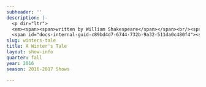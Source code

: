 ```yaml
---
subheader: ''
description: |-
  <p dir="ltr">
  <em><span><span>written by William Shakespeare</span></span><br/><span><span>directed by Shade Murray</span></span></em></p><p dir="ltr">
  <span id="docs-internal-guid-c89bd4d7-6744-732b-9a32-511da0c480f4"><span>Director Shade Murray presents this classic Shakespeare tale with a never-before-seen twist. Set Promenade style in the visceral world of Bohemia, you’ll be sitting amongst the action of a King’s jealousy, a Queen’s resolve, and love winning in the end.</span></span></p><p><span><strong>Laura Bevington</strong> (Perdita) is a third-year student majoring in TAPS and History. Laura was last seen as Romeo in the Dean’s Men’s production of <em>Romeo and Juliet</em>.</span></p> <p><strong>Grace Bolander</strong> (Paulina) is a third-year TAPS major. She has previously performed in UT's productions of <em>Macbeth</em> (Lady Macbeth), <em>Variations on the Death of Trotsky</em> (Mrs. Trotsky), <em>By the Bog of Cats</em> (Hester Swane), and in UT's New Work Week. She has also performed outside of the University with Actors' Theatre of Columbus in <em>Hamlet</em> (Hamlet) and <em>Romeo and Juliet</em> (Juliet), and with Curtain Players in <em>Robin Hood and the Secret of Sherwood</em> (Marian). Grace returns to Court Theatre this year as its Marketing Intern, where she worked as Casting/Education intern last year.</p><p><span><strong>Eloise Hyman</strong> (Polixenes) is a fourth-year Jewish Studies major. Recent acting credits include<em> West Side Story</em> (Anybodys), <em>Hamlet</em> (Hamlet), <em>Much Ado About Nothing</em> (Margaret), <em>The Effect of Gamma Rays on Man-in-the- Moon Marigolds</em> (Ruth), and <em>Endgame </em>(Nell).</span></p><p><strong>David Lovejoy</strong> (Florizel &amp; Others), originally from Boston, is currently finishing his studies in TAPS and English at the University. He is a proud graduate of the Black Box Acting Academy, and a founding ensemble member/Communications Liaison of Chimera Ensemble. His favorite previous roles include Hamm (<em>Endgame</em>), King Richard (<em>Richard II</em>), Pozzo (<em>Waiting for Godot</em>), and Puck (<em>A Misdummer Night's Dream</em>). He is thrilled to continue his performance work at the university with the great cast and crew of <em>Winter's Tale</em>.</p> <p><span><strong>Alex Morales</strong> (Leontes) is a fourth-year in the College, anticipating a dual major in Psychology and TAPS. Previous acting credits include <em>Closer </em>(Larry), and <em>Amadeus </em>(Salieri)</span>.</p><p><strong>Maggie Strahan</strong> (Camillo/Antigonus) is a third-year in the College, majoring in TAPS. Previous acting credits with University Theater include <em>West Side Story</em> (Minnie), <em>Urinetown</em> (Hope Cladwell), <em>Amadeus </em>(Teresa Salieri), and <em>Love's Labour's Lost </em>(Jaquenetta) with the Dean's Men.</p> <p><strong>Michaela Voit </strong>(Hermione) is a fourth-year majoring in English and Public Policy. Her past acting credits include<em> The Seagull </em>(Arkádina), <em>Miss Julie</em> (Kristine), <em>Cowboy Mouth</em> (Cavale), <em>Much Ado About Nothing </em>(Beatrice), and <em>A Midsummer Night's Dream</em> (Helena). In addition to acting, Michaela is currently the North Campus Front of House Manager for TAPS Student Staff.</p><p><strong>Shade Murray</strong> (Director): This is Shade Murray's second TAPS production at Logan, following last year's <em>SubUrbia</em>. Shade is an ensemble member at A Red Orchid Theater, where he has directed the world premieres of Brett Neveu’s <em>Pilgrim’s Progress</em> and Ike Holter’s <em>Sender</em>, as well as productions of Marisa Wegrzyn’s <em>Mud Blue Sky</em> and <em>The Butcher of Baraboo</em>, Annie Baker’s <em>The Aliens</em>, Nick Jones’ <em>Trevor</em>, Mike Leigh’s <em>Abigail’s Party</em> and <em>Kimberly Akimbo</em> by David Lindsay-Abaire. He also performed in the A Red Orchid production of <em>The Mutilated</em>. Other directing credits include Steppenwolf Theatre Company, Steep Theater, Second City, Writers’ Theater, The House Theater, Strawdog, and elsewhere. Shade is a lecturer at University of Chicago and teaches at DePaul University and Actors’ Studio Chicago.</p><p><span><strong>Mallory Nees </strong>(Co-Music Director):</span><span> A</span><span> graduate of the Acting program at DePaul's Theatre School,</span><span> Mallory has worked with many Chicagoland companies, including: Akvavit, Strawdog, Cor Theatre, InFusion, About Face, 16th Street, BoHo, Lifeline, Collaboraction and WildClaw. Mallory recently co-starred in Ignatiy Vishnevetsky's film "Ellie Lumme", which screened at several international film festivals. When not acting, Mallory writes/arranges/performs music, and recently started a band called Wino Forever (all songs are inspired by Winona Ryder film characters, obviously.)</span></p> <p><span><strong>Dan Stratton</strong> (Scenic Designer)</span><span> studied art at the University of Michigan and received his MFA from Northwestern University. He is the resident scenic designer at Silk Road Rising, an artistic associate with Steep Theatre, and teaches stage design at Columbia College and North Central College. His design credits include <em>Mosque Alert</em> (Silk Road Rising); <em>Balm in Gilead</em> (Griffin Theatre), <em>A Kid Like Jake</em> (About Face Theatre), <em>Othello </em>(The Gift Theatre), <em>The Vandal </em>(Steep Theatre); <em>Red Bud</em> (Signal Ensemble);<em> The Tennessee Williams Project </em>(The Hypocrites); <em>Paulus </em>(Silk Road Rising); <em>The Beautiful Dark</em> (RedTwist Theatre); <em>Invasion!</em> (Silk Road Rising); <em>Fallow </em>(Steep Theatre); <em>The Knowledge</em> (Steep); <em>The Lake Effect</em> (Silk Road Rising); <em>The Aliens</em> (A Red Orchid Theatre); <em>Moment </em>(Steep); <em>Festen </em>(Steep); <em>Respiced: a Silk Road Cabaret </em>(Silk Road Rising);<em> Love and Money</em> (Steep); <em>Lakeboat </em>(Steep); <em>As You Like It </em>(Two Pence Shakespeare); <em>Peter Pan: A Play</em> (LookingGlass Theatre); <em>Suicide Inc. </em>(Gift Theatre Company); <em>Abigail's Party</em> (A Red Orchid Theatre); and <em>R.U.R.</em> (Strawdog Theatre Company). </span></p><p><span><strong>Mike Durst </strong>(Lighting Design) is a Chicago based Lighting Designer and ensemble member with A Red Orchid Theatre. Current and upcoming designs include shows with The Hypocrites, A Red Orchid Theatre, The University of Chicago, TIMELINE Theatre, Remy Bumppo, The HOUSE Theatre and Olney Theater of Maryland. Off Broadway credits include Primary Stages, 59e59, and Cherry Lane. Mike is a Part-Time Lecturer for Theater &amp; Performance Studes at The University of Chicago and a consultant on theatrical renovations including the Gray Center at The University of Chicago and The Circle Theater in Los Angeles. He is a recipient of Chicago’s Jeff award, L.A.’s Ovation award, and San Diego’s Craig Noel award. Mike is a member of IATSE Local 2 and United Scenic Artists 829.</span></p> <p><span><strong>Sarah Stark </strong>(Stage Manager) is a third-year TAPS major in the College. Previous UT/TAPS credits include: <em>Belleville </em>(SM), <em>Urinetown </em>(SM), <em>This Is How It Goes</em> (ASM), <em>Selections from Rabbit Hole</em> (SM), <em>Closer </em>(Stagehand), and <em>Rumors </em>(Asst. Props). She has also worked in stage management with American Blues Theater, The House Theatre, The Syndicate, and Pride Films &amp; Plays and looks forward to stage managing <em>After the Revolution</em> with UT this fall.</span></p> <p><span><strong>Megan Philippi </strong>(Assistant Director) is a third-year in the College, majoring in TAPS and minoring in Ecology and Evolution. She directed <em>Ex Libris</em>, played Monica in <em>By the Bog of Cats</em>, assistant directed <em>Urinetown</em>, and assistant set designed <em>Endgame</em>. She has also directed for New Work Week and written for Theater[24] and is excited to direct <em>After the Revolution</em> this fall.</span></p><p><span><strong>Lexi Turner </strong>(Assistant Director) is a fourth year studying TAPS. She is a member of UT Committee and Dean's Men Board, as well as president of UChicago Commedia. She has acted in many UT productions and directed an original workshop (<em>Women on Trial</em>) in Fall of 2015. This Fall she will be directing <em>Iphigenia and Other Daughters</em> 6th week in Theater West.</span></p><p><span><strong>Claire Haupt</strong> (Assistant Production Manager) is a fourth-year TAPS major with a focus in production management. Selected University production management credits include: <em>Cabaret</em>, <em>Urinetown</em>, and <em>Belleville</em>. Claire has interned with Salonathon, Steppenwolf, and Chicago Shakespeare Theatre and most recently made her professional debut production managing <em>Byhalia, Mississippi </em>with Definition &amp; The New Colony at the Steppenwolf 1700 Theatre.</span></p><p><span><strong>Katy Surhigh </strong>(Assistant Stage Manager) is a third-year English major in the College. Previous UT credits include <em>The Seagull </em>(ASM) and <em>Urinetown </em>(Billy Boy Bill). Additonally, she has worked as a Stage Manager with UChicago Commedia, and College Night at Victory Gardens. Katy is a member of UT Committee and the Vice President of Rhythm and Jews.</span></p><p><span><strong>Alice Sheehan</strong> (Assistant Lighitng Design) is a third-year studying Arabic and Theatre. Recent credits at the University of Chicago include: <em>Romeo and Juliet</em> (LD), <em>The Seagull </em>(LD), <em>By the Bog of Cats</em> (ME), <em>Miss Julie </em>(LD), and <em>Love's Labour's Lost</em> (ME). </span></p>
slug: winters-tale
title: A Winter's Tale
layout: show-info
quarter: fall
year: 2016
season: 2016-2017 Shows

---
```

